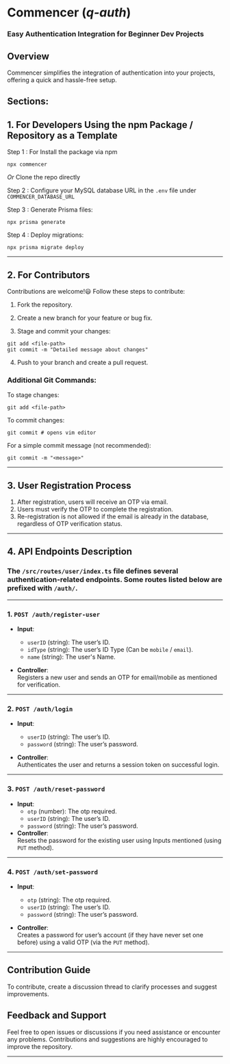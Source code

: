# **Commencer** (_q-auth_)
### Easy Authentication Integration for Beginner Dev Projects

## Overview
Commencer simplifies the integration of authentication into your projects, offering a quick and hassle-free setup.

## Sections:
## 1. For Developers Using the npm Package / Repository as a Template

Step 1 : 
 For Install the package via npm
``` 
npx commencer
```
_Or_ Clone the repo directly

Step 2 :
 Configure your MySQL database URL in the ```.env``` file under ```COMMENCER_DATABASE_URL```

Step 3 :
 Generate Prisma files:
```
npx prisma generate
```

Step 4 :
 Deploy migrations:
```
npx prisma migrate deploy
```

---

## 2. For Contributors
Contributions are welcome!😃 Follow these steps to contribute:

1. Fork the repository.

2. Create a new branch for your feature or bug fix.

3. Stage and commit your changes:
   
```
git add <file-path> 
git commit -m "Detailed message about changes"
```
4. Push to your branch and create a pull request.

### Additional Git Commands:
To stage changes:
```
git add <file-path>
```
To commit changes:
```
git commit # opens vim editor
```
For a simple commit message (not recommended):
```
git commit -m "<message>"
```
---

## 3. User Registration Process
1. After registration, users will receive an OTP via email.
2. Users must verify the OTP to complete the registration.
3. Re-registration is not allowed if the email is already in the database, regardless of OTP verification status.

---

## 4. API Endpoints Description
### The ```/src/routes/user/index.ts``` file defines several authentication-related endpoints. Some routes listed below are prefixed with ```/auth/```.

---

### 1.  **`POST /auth/register-user`**

- **Input**:
  - `userID` (string): The user’s ID.
  - `idType` (string): The user’s ID Type (Can be `mobile` / `email`).
  - `name` (string): The user's Name.

- **Controller**:  
  Registers a new user and sends an OTP for email/mobile as mentioned for verification.

---

### 2.  **`POST /auth/login`**

- **Input**:
  - `userID` (string): The user’s ID.
  - `password` (string): The user’s password.

- **Controller**:  
  Authenticates the user and returns a session token on successful login.

---


### 3.  **`POST /auth/reset-password`**

- **Input**:
  - `otp` (number): The otp required.
  - `userID` (string): The user’s ID.
  - `password` (string): The user’s password.
- **Controller**:  
  Resets the password for the existing user using Inputs mentioned (using `PUT` method).

---

### 4. **`POST /auth/set-password`**

- **Input**:
  - `otp` (string): The otp required.
  - `userID` (string): The user’s ID.
  - `password` (string): The user’s password.

- **Controller**:  
  Creates a password for user’s account (if they have never set one before) using a valid OTP (via the `PUT` method).

---

## Contribution Guide
To contribute, create a discussion thread to clarify processes and suggest improvements.

## Feedback and Support
Feel free to open issues or discussions if you need assistance or encounter any problems. Contributions and suggestions are highly encouraged to improve the repository.

---
